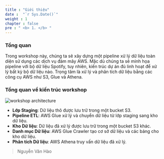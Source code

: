 ```yaml
---
title : "Giới thiệu"
date :  "`r Sys.Date()`" 
weight : 1 
chapter : false
pre : " <b> 1. </b> "
---
```


### Tổng quan
Trong workshop này, chúng ta sẽ xây dựng một pipeline xử lý dữ liệu toàn diện sử dụng các dịch vụ đám mây AWS. Mặc dù chúng ta sẽ minh họa pipeline với bộ dữ liệu Spotify, tuy nhiên, kiến trúc dự án đủ linh hoạt để xử lý bất kỳ bộ dữ liệu nào. Trọng tâm là xử lý và phân tích dữ liệu bằng các công cụ AWS như S3, Glue và Athena.

### Tổng quan về kiến trúc workshop
![workshop architecture](/images/architecture_02.png)
- **Lớp Staging**: Dữ liệu thô được lưu trữ trong một bucket S3.
- **Pipeline ETL**: AWS Glue xử lý và chuyển dữ liệu từ lớp staging sang kho dữ liệu.
- **Kho Dữ liệu**: Dữ liệu đã xử lý được lưu trữ trong một bucket S3 khác.
- **Danh mục Dữ liệu**: AWS Glue Crawler tạo cơ sở dữ liệu và các bảng cho kho dữ liệu.
- **Phân tích Dữ liệu**: AWS Athena truy vấn dữ liệu đã xử lý.

> Nguyễn Văn Hào
